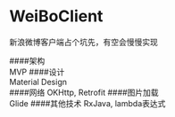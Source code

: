 # WeiBoClient
新浪微博客户端占个坑先，有空会慢慢实现  

####架构  
MVP
####设计  
Material Design  
####网络
OKHttp, Retrofit
####图片加载  
Glide
####其他技术
RxJava, lambda表达式 


